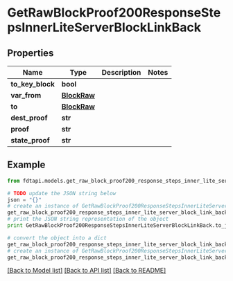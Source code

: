 # GetRawBlockProof200ResponseStepsInnerLiteServerBlockLinkBack


## Properties
Name | Type | Description | Notes
------------ | ------------- | ------------- | -------------
**to_key_block** | **bool** |  | 
**var_from** | [**BlockRaw**](BlockRaw.md) |  | 
**to** | [**BlockRaw**](BlockRaw.md) |  | 
**dest_proof** | **str** |  | 
**proof** | **str** |  | 
**state_proof** | **str** |  | 

## Example

```python
from fdtapi.models.get_raw_block_proof200_response_steps_inner_lite_server_block_link_back import GetRawBlockProof200ResponseStepsInnerLiteServerBlockLinkBack

# TODO update the JSON string below
json = "{}"
# create an instance of GetRawBlockProof200ResponseStepsInnerLiteServerBlockLinkBack from a JSON string
get_raw_block_proof200_response_steps_inner_lite_server_block_link_back_instance = GetRawBlockProof200ResponseStepsInnerLiteServerBlockLinkBack.from_json(json)
# print the JSON string representation of the object
print GetRawBlockProof200ResponseStepsInnerLiteServerBlockLinkBack.to_json()

# convert the object into a dict
get_raw_block_proof200_response_steps_inner_lite_server_block_link_back_dict = get_raw_block_proof200_response_steps_inner_lite_server_block_link_back_instance.to_dict()
# create an instance of GetRawBlockProof200ResponseStepsInnerLiteServerBlockLinkBack from a dict
get_raw_block_proof200_response_steps_inner_lite_server_block_link_back_form_dict = get_raw_block_proof200_response_steps_inner_lite_server_block_link_back.from_dict(get_raw_block_proof200_response_steps_inner_lite_server_block_link_back_dict)
```
[[Back to Model list]](../README.md#documentation-for-models) [[Back to API list]](../README.md#documentation-for-api-endpoints) [[Back to README]](../README.md)


